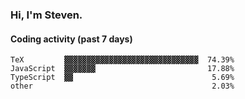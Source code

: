 ### Hi, I'm Steven.

#### Coding activity (past 7 days)
```
TeX         ▓▓▓▓▓▓▓▓▓▓▓▓▓▓▓▓▓▓▓▓▓▓▓▓▓▓▓▓▓▓  74.39%
JavaScript  ▓▓▓▓▓▓▓                         17.88%
TypeScript  ▓▓                               5.69%
other                                        2.03%
```
